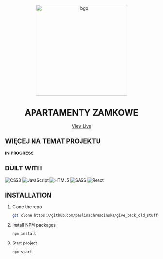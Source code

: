 <div align="center">
    <img src="https://github.com/paulinachruscinska/ticket_app/blob/main/public/images/frontend-developer-logo.png" alt="logo" width="300" height="300">
    
<h1 align="center">APARTAMENTY ZAMKOWE</h1>

<p align="center">
<a href="https://apartamenty-zamkowe.netlify.app/">View Live</a>
</p>

</div>

## WIĘCEJ NA TEMAT PROJEKTU


**IN PROGRESS**


## BUILT WITH

![CSS3](https://img.shields.io/badge/css3-%231572B6.svg?style=for-the-badge&logo=css3&logoColor=white) 
![JavaScript](https://img.shields.io/badge/javascript-%23323330.svg?style=for-the-badge&logo=javascript&logoColor=%23F7DF1E) 
![HTML5](https://img.shields.io/badge/html5-%23E34F26.svg?style=for-the-badge&logo=html5&logoColor=white) 
![SASS](https://img.shields.io/badge/SASS-hotpink.svg?style=for-the-badge&logo=SASS&logoColor=white) 
![React](https://img.shields.io/badge/react-%2320232a.svg?style=for-the-badge&logo=react&logoColor=%2361DAFB) 

## INSTALLATION

1. Clone the repo
   ```sh
   git clone https://github.com/paulinachruscinska/give_back_old_stuff_app.git
   ```
2. Install NPM packages
   ```sh
   npm install
   ```
3. Start project
   ```sh
   npm start
   ```
